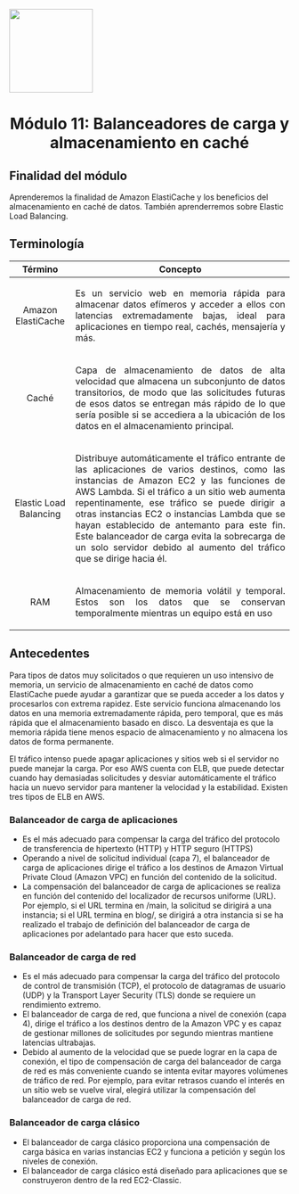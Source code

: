 <p align="left">
  <img src="https://semanadelcannabis.cayetano.edu.pe/assets/img/logo-upch.png" width="150">
  <h1 align="center">Módulo 11: Balanceadores de carga y almacenamiento en caché</h1>
</p>

## Finalidad del módulo
Aprenderemos la finalidad de Amazon ElastiCache y los beneficios del almacenamiento en caché de datos. También aprenderremos sobre Elastic Load Balancing.

## Terminología
| Término  | Concepto  |
| :------------: | :------------: |
| Amazon ElastiCache  |  <p align="justify">Es un servicio web en memoria rápida para almacenar datos efímeros y acceder a ellos con latencias extremadamente bajas, ideal para aplicaciones en tiempo real, cachés, mensajería y más.</p> |
| Caché  |  <p align="justify">Capa de almacenamiento de datos de alta velocidad que almacena un subconjunto de datos transitorios, de modo que las solicitudes futuras de esos datos se entregan más rápido de lo que sería posible si se accediera a la ubicación de los datos en el almacenamiento principal.</p> |
| Elastic Load Balancing  | <p align="justify">Distribuye automáticamente el tráfico entrante de las aplicaciones de varios destinos, como las instancias de Amazon EC2 y las funciones de AWS Lambda. Si el tráfico a un sitio web aumenta repentinamente, ese tráfico se puede dirigir a otras instancias EC2 o instancias Lambda que se hayan establecido de antemanto para este fin. Este balanceador de carga evita la sobrecarga de un solo servidor debido al aumento del tráfico que se dirige hacia él.</p>  |
| RAM  | <p align="justify">Almacenamiento de memoria volátil y temporal. Estos son los datos que se conservan temporalmente mientras un equipo está en uso</p>  |

## Antecedentes
Para tipos de datos muy solicitados o que requieren un uso intensivo de memoria, un servicio de almacenamiento en caché de datos como ElastiCache puede ayudar a garantizar que se pueda acceder a los datos y procesarlos con extrema rapidez. Este servicio funciona almacenando los datos en una memoria extremadamente rápida, pero temporal, que es más rápida que el almacenamiento basado en disco. La desventaja es que la memoria rápida tiene menos espacio de almacenamiento y no almacena los datos de forma permanente.

El tráfico intenso puede apagar aplicaciones y sitios web si el servidor no puede manejar la carga. Por eso AWS cuenta con ELB, que puede detectar cuando hay demasiadas solicitudes y desviar automáticamente el tráfico hacia un nuevo servidor para mantener la velocidad y la estabilidad. Existen tres tipos de ELB en AWS.

### Balanceador de carga de aplicaciones
- Es el más adecuado para compensar la carga del tráfico del protocolo de transferencia de hipertexto (HTTP) y HTTP seguro (HTTPS)
- Operando a nivel de solicitud individual (capa 7), el balanceador de carga de aplicaciones dirige el tráfico a los destinos de Amazon Virtual Private Cloud (Amazon VPC) en función del contenido de la solicitud.
- La compensación del balanceador de carga de aplicaciones se realiza en función del contenido del localizador de recursos uniforme (URL). Por ejemplo, si el URL termina en /main, la solicitud se dirigirá a una instancia; si el URL termina en blog/, se dirigirá a otra instancia si se ha realizado el trabajo de definición del balanceador de carga de aplicaciones por adelantado para hacer que esto suceda.

### Balanceador de carga de red
- Es el más adecuado para compensar la carga del tráfico del protocolo de control de transmisión (TCP), el protocolo de datagramas de usuario (UDP) y la Transport Layer Security (TLS) donde se requiere un rendimiento extremo.
- El balanceador de carga de red, que funciona a nivel de conexión (capa 4), dirige el tráfico a los destinos dentro de la Amazon VPC y es capaz de gestionar millones de solicitudes por segundo mientras mantiene latencias ultrabajas.
- Debido al aumento de la velocidad que se puede lograr en la capa de conexión, el tipo de compensación de carga del balanceador de carga de red es más conveniente cuando se intenta evitar mayores volúmenes de tráfico de red. Por ejemplo, para evitar retrasos cuando el interés en un sitio web se vuelve viral, elegirá utilizar la compensación del balanceador de carga de red.

### Balanceador de carga clásico
- El balanceador de carga clásico proporciona una compensación de carga básica en varias instancias EC2 y funciona a petición y según los niveles de conexión.
- El balanceador de carga clásico está diseñado para aplicaciones que se construyeron dentro de la red EC2-Classic.


